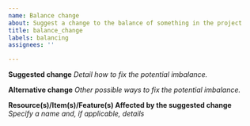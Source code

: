 ```yaml
---
name: Balance change
about: Suggest a change to the balance of something in the project
title: balance_change
labels: balancing
assignees: ''

---
```


**Suggested change**
*Detail how to fix the potential imbalance.*

**Alternative change**
*Other possible ways to fix the potential imbalance.*

**Resource(s)/Item(s)/Feature(s) Affected by the suggested change**
*Specify a name and, if applicable, details*
